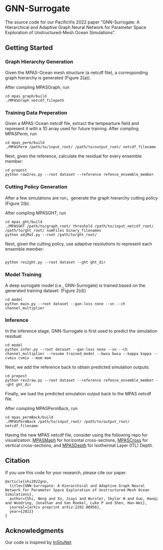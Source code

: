 # GNN-Surrogate
The source code for our PacificVis 2022 paper "GNN-Surrogate: A Hierarchical and Adaptive Graph Neural Network for Parameter Space Exploration of Unstructured-Mesh Ocean Simulations".

## Getting Started

### Graph Hierarchy Generation

Given the MPAS-Ocean mesh structure (a netcdf file), a corresponding graph hierarchy is generated (Figure 2(a)). 

After compling MPASGraph, run 

```
cd mpas_graph/build
./MPASGraph netcdf_filepath
```

### Training Data Preperation 

Given a MPAS-Ocean netcdf file, extract the tempearture field and represent it with a 1D array used for future training. 
After compling MPASPerm, run 

```
cd mpas_perm/build
./MPASPerm /path/to/input_root/ /path/to/output_root/ netcdf_filename
```

Next, given the reference, calculate the residual for every ensemble member:
```
cd prepost
python raw2res.py --root dataset --reference refence_ensemble_member
```

### Cutting Policy Generation

After a few simulations are run，generate the graph hierarchy cutting policy (Figure 2(b). 

After compling MPASGHT, run

```
cd mpas_ght/build
./MPASGHT /path/to/graph_root/ threshold /path/to/input_netcdf_root/ /path/to/ght_root/ numFiles binary_filenames
python adjMat.py --root /path/to/ght_root/
```

Next, given the cutting policy, use adaptive resolutions to represent each ensemble member:
```

python res2ght.py --root dataset --ght ght_dir
```

### Model Training 

A deep surrogate model (i.e., GNN-Surrogate) is trained based on the generated training dataset: (Figure 2(d))
```
cd model
python main.py --root dataset --gan-loss none --sn --ch channel_multiplier 
```

### Inference 

In the inference stage, GNN-Surrogate is first used to predict the simulation residual:
```
cd model
python infer.py --root dataset --gan-loss none --sn --ch channel_multiplier --resume trained_model --bwsa bwsa --kappa kappa --cvmix cvmix --mom mom
```

Next, we add the reference back to obtain predicted simulation outputs:
```
cd prepost
python res2raw.py --root dataset --reference refence_ensemble_member --ght ght_dir
```

Finally, we load the predicted simulation output back to the MPAS netcdf file.

After compling MPASPermBack, run
```
cd mpas_permBack/build
./MPASPermBack /path/to/input_root/ /path/to/output_root/ netcdf_filename
```

Having the new MPAS netcdf file, consider using the following repo for visualizatoin: 
[MPASMaph](https://github.com/trainsn/MPASMap) for horizontal cross-sections, 
[MPASCross](https://github.com/trainsn/MPASCross) for vertical cross-sections, 
and [MPASDepth](https://github.com/trainsn/MPASDepth) for Isothermal Layer (ITL) Depth. 

## Citation

If you use this code for your research, please cite our paper.
```
@article{shi2022gnn,
  title={GNN-Surrogate: A Hierarchical and Adaptive Graph Neural Network for Parameter Space Exploration of Unstructured-Mesh Ocean Simulations},
  author={Shi, Neng and Xu, Jiayi and Wurster, Skylar W and Guo, Hanqi and Woodring, Jonathan and Van Roekel, Luke P and Shen, Han-Wei},
  journal={arXiv preprint arXiv:2202.08956},
  year={2022}
}
```

## Acknowledgments
Our code is inspired by [InSituNet](https://github.com/hewenbin/insitu_net)

